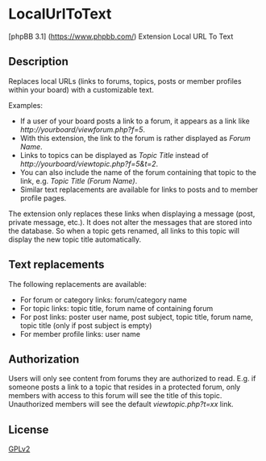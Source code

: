 # LocalUrlToText

[phpBB 3.1] (https://www.phpbb.com/) Extension Local URL To Text

## Description

Replaces local URLs (links to forums, topics, posts or member profiles within your board) with a customizable text.

Examples:
* If a user of your board posts a link to a forum, it appears as a link like _http://yourboard/viewforum.php?f=5_.
* With this extension, the link to the forum is rather displayed as _Forum Name_.
* Links to topics can be displayed as _Topic Title_ instead of _http://yourboard/viewtopic.php?f=5&t=2_.
* You can also include the name of the forum containing that topic to the link, e.g. _Topic Title (Forum Name)_.
* Similar text replacements are available for links to posts and to member profile pages.

The extension only replaces these links when displaying a message (post, private message, etc.). It does not alter the messages that are stored into the database.
So when a topic gets renamed, all links to this topic will display the new topic title automatically.

## Text replacements

The following replacements are available:
* For forum or category links: forum/category name
* For topic links: topic title, forum name of containing forum
* For post links: poster user name, post subject, topic title, forum name, topic title (only if post subject is empty)
* For member profile links: user name

## Authorization

Users will only see content from forums they are authorized to read. E.g. if someone posts a link to a topic that resides in a protected forum, only members with access to this forum will see the title of this topic. Unauthorized members will see the default _viewtopic.php?t=xx_ link.

## License

[GPLv2](license.txt)
